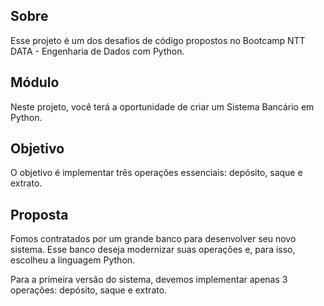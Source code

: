 ## Sobre

Esse projeto é um dos desafios de código propostos no Bootcamp NTT DATA - Engenharia de Dados com Python.

## Módulo

Neste projeto, você terá a oportunidade de criar um Sistema Bancário em Python. 

## Objetivo

O objetivo é implementar três operações essenciais: depósito, saque e extrato.


## Proposta

Fomos contratados por um grande banco para desenvolver seu novo sistema. Esse banco deseja modernizar suas operações e, para isso, escolheu a linguagem Python. 

Para a primeira versão do sistema, devemos implementar apenas 3 operações: depósito, saque e extrato.
